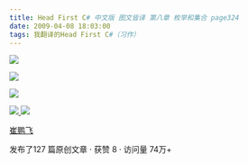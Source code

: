```yaml
---
title: Head First C# 中文版 图文皆译 第八章 枚举和集合 page324
date: 2009-04-08 18:03:00
tags: 我翻译的Head First C#（习作）
---
```

![](https://p-blog.csdn.net/images/p_blog_csdn_net/cuipengfei1/EntryImages/20090408/2009-04-08_17-50-48.jpg)

![](https://p-blog.csdn.net/images/p_blog_csdn_net/cuipengfei1/EntryImages/20090408/2009-04-08_17-52-17.jpg)

![](https://p-blog.csdn.net/images/p_blog_csdn_net/cuipengfei1/EntryImages/20090408/2009-04-08_17-57-18.jpg)



[ ![](https://profile.csdnimg.cn/5/2/5/3_cuipengfei1)
![](https://g.csdnimg.cn/static/user-reg-year/1x/11.png)
](https://blog.csdn.net/cuipengfei1)

[ 崔鹏飞 ](https://blog.csdn.net/cuipengfei1)

发布了127 篇原创文章  ·  获赞 8  ·  访问量 74万+

